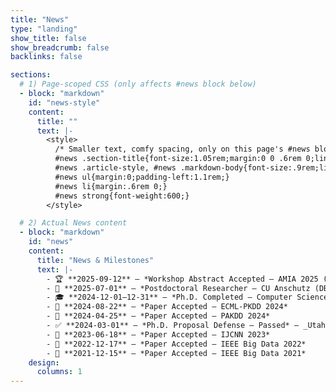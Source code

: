 ```yaml
---
title: "News"
type: "landing"
show_title: false
show_breadcrumb: false
backlinks: false

sections:
  # 1) Page-scoped CSS (only affects #news block below)
  - block: "markdown"
    id: "news-style"
    content:
      title: ""
      text: |-
        <style>
          /* Smaller text, comfy spacing, only on this page's #news block */
          #news .section-title{font-size:1.05rem;margin:0 0 .6rem 0;line-height:1.25;}
          #news .article-style, #news .markdown-body{font-size:.9rem;line-height:1.55;}
          #news ul{margin:0;padding-left:1.1rem;}
          #news li{margin:.6rem 0;}
          #news strong{font-weight:600;}
        </style>

  # 2) Actual News content
  - block: "markdown"
    id: "news"
    content:
      title: "News & Milestones"
      text: |-
        - 🏆 **2025-09-12** — *Workshop Abstract Accepted — AMIA 2025 (NLP Workshop)* — _Atlanta, GA_
        - 💼 **2025-07-01** — *Postdoctoral Researcher — CU Anschutz (DBMI)* — _University of Colorado Anschutz Medical Campus_
        - 🎓 **2024-12-01–12-31** — *Ph.D. Completed — Computer Science* — _Utah State University_
        - 📖 **2024-08-22** — *Paper Accepted — ECML-PKDD 2024*
        - 📖 **2024-04-25** — *Paper Accepted — PAKDD 2024*
        - ✅ **2024-03-01** — *Ph.D. Proposal Defense — Passed* — _Utah State University_
        - 📖 **2023-06-18** — *Paper Accepted — IJCNN 2023*
        - 📖 **2022-12-17** — *Paper Accepted — IEEE Big Data 2022*
        - 📖 **2021-12-15** — *Paper Accepted — IEEE Big Data 2021*
    design:
      columns: 1
---
```

